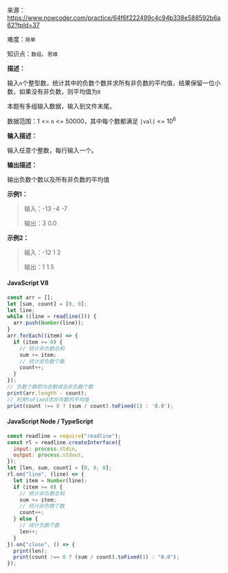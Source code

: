 来源：<https://www.nowcoder.com/practice/64f6f222499c4c94b338e588592b6a62?tpId=37>

难度：`简单`

知识点：`数组`、`思维`

**描述：**

输入`n`个整型数，统计其中的负数个数并求所有非负数的平均值，结果保留一位小数，如果没有非负数，则平均值为`0`

本题有多组输入数据，输入到文件末尾。

数据范围：1 <= `n` <= 50000，其中每个数都满足 `|val|` <= 10<sup>6</sup>

**输入描述：**

输入任意个整数，每行输入一个。

**输出描述：**

输出负数个数以及所有非负数的平均值

**示例1：**

> 输入：-13
-4
-7
>
> 输出：3
0.0

**示例2：**

> 输入：-12
1
2
>
> 输出：1
1.5

<!-- tabs:start -->

#### **JavaScript V8**

```javascript
const arr = [];
let [sum, count] = [0, 0];
let line;
while ((line = readline())) {
  arr.push(Number(line));
}
arr.forEach((item) => {
  if (item >= 0) {
    // 统计非负数总和
    sum += item;
    // 统计非负数个数
    count++;
  }
});
// 负数个数即为总数减去非负数个数
print(arr.length - count);
// 利用toFixed求非负数的平均值
print(count !== 0 ? (sum / count).toFixed(1) : '0.0');
```

#### **JavaScript Node / TypeScript**

```javascript
const readline = require("readline");
const rl = readline.createInterface({
  input: process.stdin,
  output: process.stdout,
});
let [len, sum, count] = [0, 0, 0];
rl.on("line", (line) => {
  let item = Number(line);
  if (item >= 0) {
    // 统计非负数总和
    sum += item;
    // 统计非负数个数
    count++;
  } else {
    // 统计负数个数
    len++;
  }
}).on("close", () => {
  print(len);
  print(count !== 0 ? (sum / count).toFixed(1) : "0.0");
});
```

<!-- tabs:end -->
